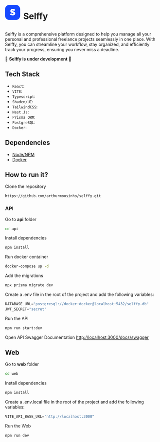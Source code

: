 <div style="display: flex; align-items: center; justify-content: start; flex-direction: row; gap: 10px;">
<p align="center">
  <img src="./docs/logo-icon.svg" width="50" />
</p>
<h1>
Selffy
</h1>
</div>

Selffy is a comprehensive platform designed to help you manage all your personal and professional freelance projects seamlessly in one place. With Selffy, you can streamline your workflow, stay organized, and efficiently track your progress, ensuring you never miss a deadline. 

🚧 **Selffy is under development** 🚧

## Tech Stack
- ```React```: 
- ```VITE```: 
- ```Typescript```: 
- ```Shadcn/UI```: 
- ```TailwindCSS```: 
- ```Nest.Js```: 
- ```Prisma ORM```: 
- ```PostgreSQL```: 
- ```Docker```: 

## Dependencies
- [Node/NPM](https://nodejs.org/)
- [Docker](https://www.docker.com/)

## How to run it?
Clone the repository
```bash
https://github.com/arthurmousinho/selffy.git
```

### API
Go to **api** folder
```bash
cd api
```
Install dependencies 
```bash
npm install
```
Run docker container
```bash
docker-compose up -d
```
Add the migrations 
```bash
npx prisma migrate dev
```
Create a .env file in the root of the project and add the following variables:
```python
DATABASE_URL="postgresql://docker:docker@localhost:5432/selffy-db"
JWT_SECRET="secret"
```
Run the API
```bash
npm run start:dev
```
Open API Swagger Documentation
[http://localhost:3000/docs/swagger](http://localhost:3000/docs/swagger)

## Web
Go to **web** folder
```bash
cd web
```
Install dependencies
```bash
npm install
```
Create a .env.local file in the root of the project and add the following variables:
```python
VITE_API_BASE_URL="http://localhost:3000"
```
Run the Web
```bash
npm run dev
```